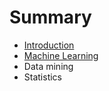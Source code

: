 # Summary

* [Introduction](README.md)
* [Machine Learning](chapter1.md)
* Data mining
* Statistics

